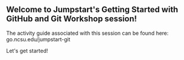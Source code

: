 ## Welcome to Jumpstart's Getting Started with GitHub and Git Workshop session! 

The activity guide associated with this session can be found here: go.ncsu.edu/jumpstart-git 

Let's get started! 
